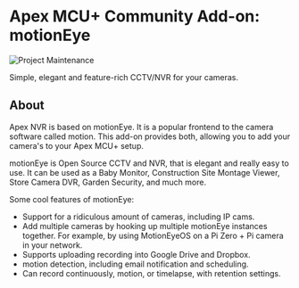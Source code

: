 # Apex MCU+ Community Add-on: motionEye

 ![Project Maintenance][maintenance-shield]

Simple, elegant and feature-rich CCTV/NVR for your cameras.

## About

Apex NVR is based on motionEye. It is a popular frontend to the camera software called motion. This add-on provides both, allowing you to add your camera's to your Apex MCU+ setup.

motionEye is Open Source CCTV and NVR, that is elegant and really easy to use. It can be used as a Baby Monitor, Construction Site Montage Viewer, Store Camera DVR, Garden Security, and much more.

Some cool features of motionEye:

- Support for a ridiculous amount of cameras, including IP cams.
- Add multiple cameras by hooking up multiple motionEye instances together.
  For example, by using MotionEyeOS on a Pi Zero + Pi camera in your network.
- Supports uploading recording into Google Drive and Dropbox.
- motion detection, including email notification and scheduling.
- Can record continuously, motion, or timelapse, with retention settings.

[maintenance-shield]: https://img.shields.io/maintenance/yes/2021.svg
